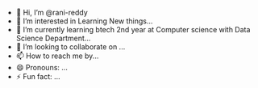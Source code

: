 - 👋 Hi, I’m @rani-reddy
- 👀 I’m interested in Learning New things...
- 🌱 I’m currently learning btech 2nd year at Computer science with Data Science Department...
- 💞️ I’m looking to collaborate on ...
- 📫 How to reach me by...
- 😄 Pronouns: ...
- ⚡ Fun fact: ...

<!---
rani-reddy/rani-reddy is a ✨ special ✨ repository because its `README.md` (this file) appears on your GitHub profile.
You can click the Preview link to take a look at your changes.
--->
